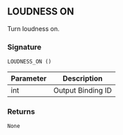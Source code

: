 ## LOUDNESS ON

 Turn loudness on.


### Signature

`LOUDNESS_ON ()`


| Parameter | Description |
| --- | --- |
| int | Output Binding ID |


### Returns

`None`